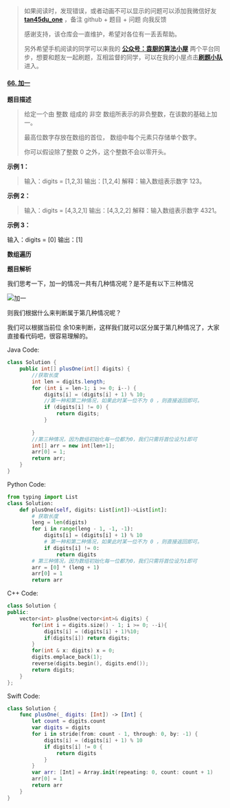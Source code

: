 > 如果阅读时，发现错误，或者动画不可以显示的问题可以添加我微信好友  **[tan45du_one](https://raw.githubusercontent.com/tan45du/tan45du.github.io/master/个人微信.15egrcgqd94w.jpg)** ，备注  github  + 题目 + 问题  向我反馈
>
> 感谢支持，该仓库会一直维护，希望对各位有一丢丢帮助。
>
> 另外希望手机阅读的同学可以来我的 <u>[**公众号：袁厨的算法小屋**](https://raw.githubusercontent.com/tan45du/test/master/微信图片_20210320152235.2pthdebvh1c0.png)</u> 两个平台同步，想要和题友一起刷题，互相监督的同学，可以在我的小屋点击<u>[**刷题小队**](https://raw.githubusercontent.com/tan45du/test/master/微信图片_20210320152235.2pthdebvh1c0.png)</u>进入。 

#### [66. 加一](https://leetcode-cn.com/problems/plus-one/)

**题目描述**

> 给定一个由 整数 组成的 非空 数组所表示的非负整数，在该数的基础上加一。
>
> 最高位数字存放在数组的首位， 数组中每个元素只存储单个数字。
>
> 你可以假设除了整数 0 之外，这个整数不会以零开头。

**示例 1：**

> 输入：digits = [1,2,3]
> 输出：[1,2,4]
> 解释：输入数组表示数字 123。

**示例 2：**

> 输入：digits = [4,3,2,1]
> 输出：[4,3,2,2]
> 解释：输入数组表示数字 4321。

**示例 3：**

输入：digits = [0]
输出：[1]

**数组遍历**

**题目解析**

我们思考一下，加一的情况一共有几种情况呢？是不是有以下三种情况

![加一](https://cdn.jsdelivr.net/gh/tan45du/github.io.phonto2@master/myphoto/加一.3lp9zidw61s0.png)

则我们根据什么来判断属于第几种情况呢？

我们可以根据当前位 余10来判断，这样我们就可以区分属于第几种情况了，大家直接看代码吧，很容易理解的。

Java Code:

```java
class Solution {
    public int[] plusOne(int[] digits) {
        //获取长度
        int len = digits.length;
        for (int i = len-1; i >= 0; i--) {
            digits[i] = (digits[i] + 1) % 10;
            //第一种和第二种情况，如果此时某一位不为 0 ，则直接返回即可。
            if (digits[i] != 0) {
                return digits;
            }
        
        }
        //第三种情况，因为数组初始化每一位都为0，我们只需将首位设为1即可
        int[] arr = new int[len+1]; 
        arr[0] = 1;
        return arr;
    }
}
```

Python Code:

```python
from typing import List
class Solution:
    def plusOne(self, digits: List[int])->List[int]:
        # 获取长度
        leng = len(digits)
        for i in range(leng - 1, -1, -1):
            digits[i] = (digits[i] + 1) % 10
            # 第一种和第二种情况，如果此时某一位不为 0 ，则直接返回即可。
            if digits[i] != 0:
                return digits
        # 第三种情况，因为数组初始化每一位都为0，我们只需将首位设为1即可
        arr = [0] * (leng + 1)
        arr[0] = 1
        return arr
```

C++ Code:

```cpp
class Solution {
public:
    vector<int> plusOne(vector<int>& digits) {
        for(int i = digits.size() - 1; i >= 0; --i){
            digits[i] = (digits[i] + 1)%10;
            if(digits[i]) return digits;
        }
        for(int & x: digits) x = 0;
        digits.emplace_back(1);
        reverse(digits.begin(), digits.end());
        return digits;
    }
};
```

Swift Code:

```swift
class Solution {
    func plusOne(_ digits: [Int]) -> [Int] {
        let count = digits.count
        var digits = digits
        for i in stride(from: count - 1, through: 0, by: -1) {
            digits[i] = (digits[i] + 1) % 10
            if digits[i] != 0 {
                return digits
            }
        }
        var arr: [Int] = Array.init(repeating: 0, count: count + 1)
        arr[0] = 1
        return arr
    }
}
```

